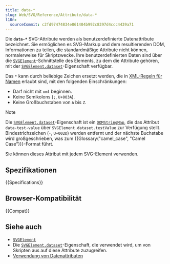 ```yaml
---
title: data-*
slug: Web/SVG/Reference/Attribute/data-*
l10n:
  sourceCommit: c2fd97474834e061404b992c8397d4ccc4439a71
---
```


Die **`data-*`** SVG-Attribute werden als benutzerdefinierte Datenattribute bezeichnet. Sie ermöglichen es SVG-Markup und dem resultierenden DOM, Informationen zu teilen, die standardmäßige Attribute nicht können, normalerweise für Skriptzwecke. Ihre benutzerdefinierten Daten sind über die [`SVGElement`](/de/docs/Web/API/SVGElement)-Schnittstelle des Elements, zu dem die Attribute gehören, mit der [`SVGElement.dataset`](/de/docs/Web/API/SVGElement/dataset)-Eigenschaft verfügbar.

Das `*` kann durch beliebige Zeichen ersetzt werden, die in [XML-Regeln für Namen](https://www.w3.org/TR/REC-xml/#NT-Name) erlaubt sind, mit den folgenden Einschränkungen:

- Darf nicht mit `xml` beginnen.
- Keine Semikolons (`;`, `U+003A`).
- Keine Großbuchstaben von `A` bis `Z`.

> [!NOTE]
> Die [`SVGElement.dataset`](/de/docs/Web/API/SVGElement/dataset)-Eigenschaft ist ein [`DOMStringMap`](/de/docs/Web/API/DOMStringMap), die das Attribut `data-test-value` über `SVGElement.dataset.testValue` zur Verfügung stellt. Bindestrichzeichen (`-`, `U+002D`) werden entfernt und der nächste Buchstabe wird großgeschrieben, was zum {{Glossary("camel_case", "Camel Case")}}-Format führt.

Sie können dieses Attribut mit jedem SVG-Element verwenden.

## Spezifikationen

{{Specifications}}

## Browser-Kompatibilität

{{Compat}}

## Siehe auch

- [`SVGElement`](/de/docs/Web/API/SVGElement)
- Die [`SVGElement.dataset`](/de/docs/Web/API/SVGElement/dataset)-Eigenschaft, die verwendet wird, um von Skripten aus auf diese Attribute zuzugreifen.
- [Verwendung von Datenattributen](/de/docs/Learn_web_development/Howto/Solve_HTML_problems/Use_data_attributes)
